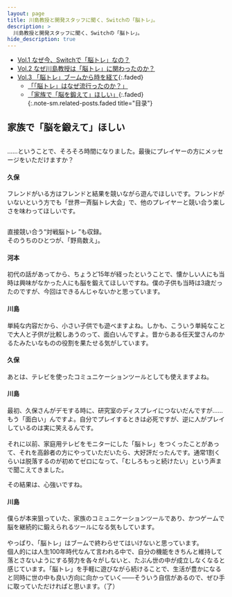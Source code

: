 ```yaml
---
layout: page
title: 川島教授と開発スタッフに聞く、Switchの「脳トレ」。
description: >
  川島教授と開発スタッフに聞く、Switchの「脳トレ」。
hide_description: true
---
```


* [Vol.1 なぜ今、Switchで「脳トレ」なの？](../../vol1/1/)<br>
* [Vol.2 なぜ川島教授は「脳トレ」に関わったのか？](../../vol2/1/)<br>
* [Vol.3 「脳トレ」ブームから時を経て](javascript:void(0)){:.faded}<br>
  * [「「脳トレ」はなぜ流行ったのか？」](1.md)<br>
  * [「家族で「脳を鍛えて」ほしい」](javascript:void(0)){:.faded}<br>
{:.note-sm.related-posts.faded title="目录"}




## 家族で「脳を鍛えて」ほしい


<div class="image-element okra-style-on-init okra-style-after-init okra-style-on-scroll" image-element-component="" okrastyleoninit=""><div okramql="" class="nc3-l-innerWidth--tabSp detail-img clearfix"><div class="detail-img__inner"><div class="detail-img__item"><div class="cboxElement" okramodal=""><div okra-image-element-component=""><img src="./川島教授と開発スタッフに聞く、Switchの「脳トレ」。 _ トピックス _ Nintendo_files/00001887_17.jpg" alt="" data-okra-image-id="okra-image-34" style="">





<div class="interviewer-text-element okra-style-on-init okra-style-after-init okra-style-on-scroll" interviewer-text-element-component="" okrastyleoninit=""><div class="nc3-l-innerWidth--tabSp interview-text-interviewer" okramql=""><p okra-text-element-component=""><span okraclientoverwritelink="">……ということで、そろそろ時間になりました。最後にプレイヤーの方にメッセージをいただけますか？<br></span></p>

<div class="html-element okra-style-on-init okra-style-after-init okra-style-on-scroll" html-element-component="" okrastyleoninit=""><div class="nc3-l-innerWidth--tabSp" okra-html-element-component=""><div class="okra-html"><div class="okra-html-inner">    <div okra-text-element-component="" class="topics_detail-hSBorder is-type03">
      <h4 okraclientoverwritelink="" class="ng-star-inserted">久保</h4>
    




<div class="text-element okra-style-on-init okra-style-after-init okra-style-on-scroll" okrastyleoninit="" text-element-component=""><div class="nc3-l-innerWidth--tabSp detail-text" okra-text-element-component="" okramql=""><p okraclientoverwritelink="">フレンドがいる方はフレンドと結果を競いながら遊んでほしいです。フレンドがいないという方でも「世界一斉脳トレ大会」で、他のプレイヤーと競い合う楽しさを味わってほしいです。<br></p>

<div class="image-element okra-style-on-init okra-style-after-init okra-style-on-scroll" image-element-component="" okrastyleoninit=""><div okramql="" class="nc3-l-innerWidth--tabSp detail-img clearfix"><div class="detail-img__inner"><div class="detail-img__item"><div class="cboxElement" okramodal=""><div okra-image-element-component=""><img src="./川島教授と開発スタッフに聞く、Switchの「脳トレ」。 _ トピックス _ Nintendo_files/00001887_18.jpg" alt="" data-okra-image-id="okra-image-35" style="">


<div okra-text-element-component="" class="detail-img-outline-caption"><p okraclientoverwritelink="">直接競い合う“対戦脳トレ ”も収録。<br>そのうちのひとつが、「野鳥数え」。</p>



<div class="html-element okra-style-on-init okra-style-after-init okra-style-on-scroll" html-element-component="" okrastyleoninit=""><div class="nc3-l-innerWidth--tabSp" okra-html-element-component=""><div class="okra-html"><div class="okra-html-inner">    <div okra-text-element-component="" class="topics_detail-hSBorder is-type01">
      <h4 okraclientoverwritelink="" class="ng-star-inserted">河本</h4>
    




<div class="text-element okra-style-on-init okra-style-after-init okra-style-on-scroll" okrastyleoninit="" text-element-component=""><div class="nc3-l-innerWidth--tabSp detail-text" okra-text-element-component="" okramql=""><p okraclientoverwritelink="">初代の話があってから、ちょうど15年が経ったということで、懐かしい人にも当時は興味がなかった人にも脳を鍛えてほしいですね。僕の子供も当時は3歳だったのですが、今回はできるんじゃないかと思っています。<br></p>

<div class="html-element okra-style-on-init okra-style-after-init okra-style-on-scroll" html-element-component="" okrastyleoninit=""><div class="nc3-l-innerWidth--tabSp" okra-html-element-component=""><div class="okra-html"><div class="okra-html-inner">    <div okra-text-element-component="" class="topics_detail-hSBorder is-type02">
      <h4 okraclientoverwritelink="" class="ng-star-inserted">川島</h4>
    




<div class="text-element okra-style-on-init okra-style-after-init okra-style-on-scroll" okrastyleoninit="" text-element-component=""><div class="nc3-l-innerWidth--tabSp detail-text" okra-text-element-component="" okramql=""><p okraclientoverwritelink="">単純な内容だから、小さい子供でも遊べますよね。しかも、こういう単純なことで大人と子供が比較しあうのって、面白いんですよ。昔からある任天堂さんのかるたみたいなものの役割を果たせる気がしています。<br></p>

<div class="html-element okra-style-on-init okra-style-after-init okra-style-on-scroll" html-element-component="" okrastyleoninit=""><div class="nc3-l-innerWidth--tabSp" okra-html-element-component=""><div class="okra-html"><div class="okra-html-inner">    <div okra-text-element-component="" class="topics_detail-hSBorder is-type03">
      <h4 okraclientoverwritelink="" class="ng-star-inserted">久保</h4>
    




<div class="text-element okra-style-on-init okra-style-after-init okra-style-on-scroll" okrastyleoninit="" text-element-component=""><div class="nc3-l-innerWidth--tabSp detail-text" okra-text-element-component="" okramql=""><p okraclientoverwritelink="">あとは、テレビを使ったコミュニケーションツールとしても使えますよね。<br></p>

<div class="html-element okra-style-on-init okra-style-after-init okra-style-on-scroll" html-element-component="" okrastyleoninit=""><div class="nc3-l-innerWidth--tabSp" okra-html-element-component=""><div class="okra-html"><div class="okra-html-inner">    <div okra-text-element-component="" class="topics_detail-hSBorder is-type02">
      <h4 okraclientoverwritelink="" class="ng-star-inserted">川島</h4>
    




<div class="text-element okra-style-on-init okra-style-after-init okra-style-on-scroll" okrastyleoninit="" text-element-component=""><div class="nc3-l-innerWidth--tabSp detail-text" okra-text-element-component="" okramql=""><p okraclientoverwritelink="">最初、久保さんがデモする時に、研究室のディスプレイにつないだんですが……もう「面白い」んですよ。自分でプレイするときは必死ですが、逆に人がプレイしているのは実に笑えるんです。<br><br>それに以前、家庭用テレビをモニターにした「脳トレ」をつくったことがあって、それを高齢者の方にやっていただいたら、大好評だったんです。通常1割くらいは脱落するのが初めてゼロになって、「むしろもっと続けたい」という声まで聞こえてきました。</p>

<div class="interviewer-text-element okra-style-on-init okra-style-after-init okra-style-on-scroll" interviewer-text-element-component="" okrastyleoninit=""><div class="nc3-l-innerWidth--tabSp interview-text-interviewer" okramql=""><p okra-text-element-component=""><span okraclientoverwritelink="">その結果は、心強いですね。<br></span></p>

<div class="html-element okra-style-on-init okra-style-after-init okra-style-on-scroll" html-element-component="" okrastyleoninit=""><div class="nc3-l-innerWidth--tabSp" okra-html-element-component=""><div class="okra-html"><div class="okra-html-inner">    <div okra-text-element-component="" class="topics_detail-hSBorder is-type02">
      <h4 okraclientoverwritelink="" class="ng-star-inserted">川島</h4>
    




<div class="text-element okra-style-on-init okra-style-after-init okra-style-on-scroll" okrastyleoninit="" text-element-component=""><div class="nc3-l-innerWidth--tabSp detail-text" okra-text-element-component="" okramql=""><p okraclientoverwritelink="">僕らが本来狙っていた、家族のコミュニケーションツールであり、かつゲームで脳を継続的に鍛えられるツールになる気もしています。<br><br>やっぱり、「脳トレ」はブームで終わらせてはいけないと思っています。<br>個人的には人生100年時代なんて言われる中で、自分の機能をきちんと維持して落とさないようにする努力を各々がしないと、たぶん世の中が成立しなくなると感じています。「脳トレ」を手軽に遊びながら続けることで、生活が豊かになると同時に世の中も良い方向に向かっていく――そういう自信があるので、ぜひ手に取っていただければと思います。（了）<br><br></p>

